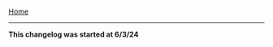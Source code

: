 [Home](https://github.com/SketchedDoughnut/lynxy/blob/master/README.md) <br>
***
**This changelog was started at 6/3/24**
